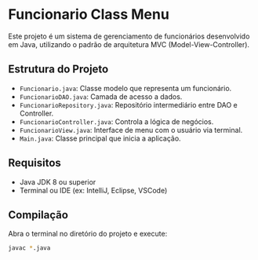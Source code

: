 # Funcionario Class Menu

Este projeto é um sistema de gerenciamento de funcionários desenvolvido em Java, utilizando o padrão de arquitetura MVC (Model-View-Controller).

## Estrutura do Projeto

- `Funcionario.java`: Classe modelo que representa um funcionário.
- `FuncionarioDAO.java`: Camada de acesso a dados.
- `FuncionarioRepository.java`: Repositório intermediário entre DAO e Controller.
- `FuncionarioController.java`: Controla a lógica de negócios.
- `FuncionarioView.java`: Interface de menu com o usuário via terminal.
- `Main.java`: Classe principal que inicia a aplicação.

## Requisitos

- Java JDK 8 ou superior
- Terminal ou IDE (ex: IntelliJ, Eclipse, VSCode)

## Compilação

Abra o terminal no diretório do projeto e execute:

```bash
javac *.java

